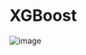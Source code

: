# XGBoost

![image](https://github.com/user-attachments/assets/809933a7-4a6b-42c6-b453-221ff2aa0b24)

